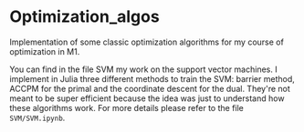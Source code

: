 # Optimization_algos
Implementation of some classic optimization algorithms for my course of optimization in M1.

You can find in the file SVM my work on the support vector machines.
I implement in Julia three different methods to train the SVM:
barrier method, ACCPM for the primal and the coordinate descent
for the dual. They're not meant to be super efficient because the idea
was just to understand how these algorithms work.
For more details please refer to the file `SVM/SVM.ipynb`.
